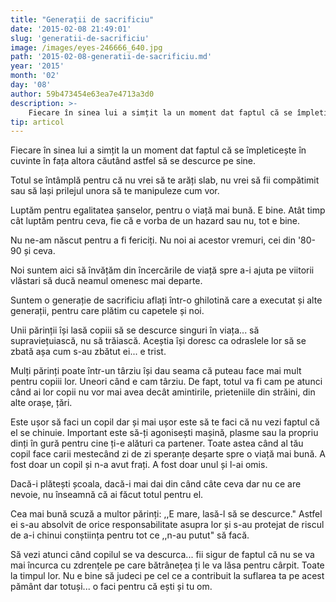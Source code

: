 ```yaml
---
title: "Generații de sacrificiu"
date: '2015-02-08 21:49:01'
slug: 'generatii-de-sacrificiu'
image: /images/eyes-246666_640.jpg
path: '2015-02-08-generatii-de-sacrificiu.md'
year: '2015'
month: '02'
day: '08'
author: 59b473454e63ea7e4713a3d0
description: >-
    Fiecare în sinea lui a simțit la un moment dat faptul că se împleticește în cuvinte în fața altora căutând astfel să se descurce pe sine.Totul se întâmplă pentru că nu vrei să te arăți slab, nu vrei 
tip: articol
---
```

<div class="kg-card-markdown"><p>Fiecare în sinea lui a simțit la un moment dat faptul că se împleticește în cuvinte în fața altora căutând astfel să se descurce pe sine.</p>
<p>Totul se întâmplă pentru că nu vrei să te arăți slab, nu vrei să fii compătimit sau să lași prilejul unora să te manipuleze cum vor.</p>
<p>Luptăm pentru egalitatea șanselor, pentru o viață mai bună. E bine. Atât timp cât luptăm pentru ceva, fie că e vorba de un hazard sau nu, tot e bine.</p>
<p>Nu ne-am născut pentru a fi fericiți. Nu noi ai acestor vremuri, cei din '80-90 și ceva. </p>
<p>Noi suntem aici să învățăm din încercările de viață spre a-i ajuta pe viitorii vlăstari să ducă neamul omenesc mai departe.</p>
<p>Suntem o generație de sacrificiu aflați într-o ghilotină care a executat și alte generații, pentru care plătim cu capetele și noi.</p>
<p>Unii părinții își lasă copiii să se descurce singuri în viața... să supraviețuiască, nu să trăiască. Aceștia își doresc ca odraslele lor să se zbată așa cum s-au zbătut ei... e trist.</p>
<p>Mulți părinți poate într-un târziu își dau seama că puteau face mai mult pentru copiii lor. Uneori când e cam târziu. De fapt, totul va fi cam pe atunci când ai lor copii nu vor mai avea decât amintirile, prieteniile din străini, din alte orașe, țări.</p>
<p>Este ușor să faci un copil dar și mai ușor este să te faci că nu vezi faptul că el se chinuie. Important este să-ți agonisești mașină, plasme sau la propriu dinți în gură pentru cine ți-e alături ca partener. Toate astea când al tău copil face carii mestecând zi de zi speranțe deșarte spre o viață mai bună. A fost doar un copil și n-a avut frați. A fost doar unul și l-ai omis.</p>
<p>Dacă-i plătești școala, dacă-i mai dai din când câte ceva dar nu ce are nevoie, nu înseamnă că ai făcut totul pentru el.</p>
<p>Cea mai bună scuză a multor părinți: ,,E mare, lasă-l să se descurce." Astfel ei s-au absolvit de orice responsabilitate asupra lor și s-au protejat de riscul de a-i chinui conștiința pentru tot ce ,,n-au putut" să facă.</p>
<p>Să vezi atunci când copilul se va descurca... fii sigur de faptul că nu se va mai încurca cu zdrențele pe care bătrânețea ți le va lăsa pentru cârpit. Toate la timpul lor. Nu e bine să judeci pe cel ce a contribuit la suflarea ta pe acest pământ dar totuși... o faci pentru că ești și tu om. </p>
</div>
    